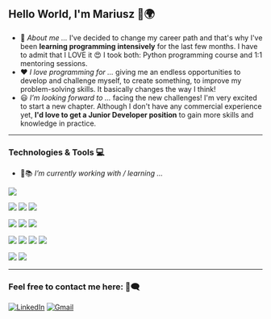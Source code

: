 ## Hello World, I'm Mariusz 👋🌍
* 📝 <i>About me ...</i> I've decided to change my career path and that's why I've been <b>learning programming intensively</b> for the last few months. I have to admit that I LOVE it 😍
I took both: Python programming course and 1:1 mentoring sessions.
* ❤ <i>I love programming for ...</i>  giving me an endless opportunities to develop and challenge myself, to create something, to improve my problem-solving skills. It basically changes the way I think!
* 😃 <i>I’m looking forward to ... </i> facing the new challenges! I'm very excited to start a new chapter. Although I don't have any commercial experience yet, <b>I'd love to get a Junior Developer position</b> to gain more skills and knowledge in practice.
-------------
### Technologies & Tools 💻
* 🌱📚 <i> I’m currently working with / learning ...</i>
<img src="https://img.shields.io/badge/Python-FFD43B?style=for-the-badge&logo=python&logoColor=blue"/>

<img src="https://img.shields.io/badge/Django-092E20?style=for-the-badge&logo=django&logoColor=green"/> <img src="https://img.shields.io/badge/Flask-000000?style=for-the-badge&logo=flask&logoColor=white"/> <img src="https://img.shields.io/badge/Jinja-red?style=for-the-badge&logo=jinja&logoColor=white"/>

<img src="https://img.shields.io/badge/HTML5-E34F26?style=for-the-badge&logo=html5&logoColor=white"/> <img src="https://img.shields.io/badge/CSS3-1572B6?style=for-the-badge&logo=css3&logoColor=white"/> <img src="https://img.shields.io/badge/Bootstrap-563D7C?style=for-the-badge&logo=bootstrap&logoColor=white"/>

<img src="https://img.shields.io/badge/json-5E5C5C?style=for-the-badge&logo=json&logoColor=white"/> <img src="https://img.shields.io/badge/GIT-E44C30?style=for-the-badge&logo=git&logoColor=white"/> <img src="https://img.shields.io/badge/GitHub-100000?style=for-the-badge&logo=github&logoColor=white"/> <img src="https://img.shields.io/badge/Docker-2CA5E0?style=for-the-badge&logo=docker&logoColor=white"/>

<img src="https://img.shields.io/badge/PostgreSQL-316192?style=for-the-badge&logo=postgresql&logoColor=white"/> <img src="https://img.shields.io/badge/SQLite-07405E?style=for-the-badge&logo=sqlite&logoColor=white"/>

-------------
### Feel free to contact me here: 💬🗨
[![LinkedIn](https://img.shields.io/badge/LinkedIn-0077B5?style=for-the-badge&logo=linkedin&logoColor=white)](https://www.linkedin.com/in/mariusz-wojcik-) [![Gmail](https://img.shields.io/badge/Gmail-D14836?style=for-the-badge&logo=gmail&logoColor=white)](mailto:wojcikk.mariusz@gmail.com)


